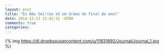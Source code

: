 ```yaml
---
layout: post
title: "Eu Não Sei!(ou só um drama de final de ano)"
date: 2014-12-13 21:42:12 -0200
comments: true
categories: 
---
```


{% img https://dl.dropboxusercontent.com/u/11831892/Journal/Journal_1.jpg %}
